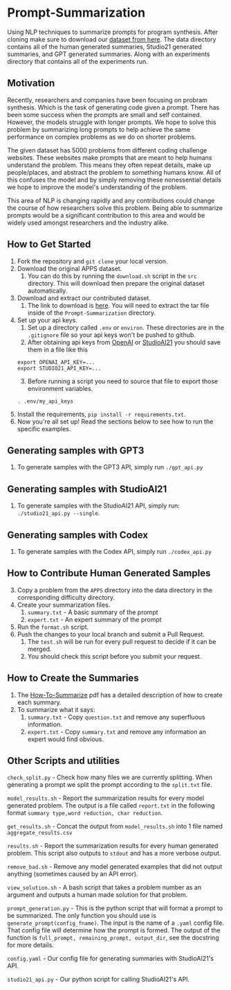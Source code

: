# Prompt-Summarization
Using NLP techniques to summarize prompts for program synthesis. After cloning make sure to download our [dataset from here](https://drive.google.com/file/d/1O7nxqgIJw4Lof3XJdubCUIMlc8tVYImn/view?usp=sharing). The data directory contains all of the human generated summaries, Studio21 generated summaries, and GPT generated summaries. Along with an experiments directory that contains all of the experiments run.

## Motivation
Recently, researchers and companies have been focusing on probram synthesis.
Which is the task of generating code given a prompt. There has been some success when the prompts
are small and self contained. However, the models struggle with longer prompts. We hope to solve this problem by summarizing long prompts to help achieve the same performance on complex problems as we do on shorter problems.

The given dataset has 5000 problems from different coding challenge websites. These websites make prompts that are meant to help humans understand the problem. This means they often repeat details, make up people/places, and abstract the problem to something humans know. All of this confuses the model and by simply removing these nonessential details we hope to improve the model's understanding of the problem.

This area of NLP is changing rapidly and any contributions could change the course of how researchers solve this problem. Being able to summarize prompts would be a significant contribution to this area and would be widely used amongst researchers and the industry alike.

## How to Get Started
1. Fork the repository and `git clone` your local version.
2. Download the original APPS dataset.
    1. You can do this by running the `download.sh` script in the `src` directory. This will download then prepare the original dataset automatically.
3. Download and extract our contributed dataset.
    1. The link to download is [here](https://drive.google.com/file/d/1amSx0M_wExcfVDFjp6Ez4p_VkGouoYl7/view?usp=sharing). You will need to extract the tar file inside of the `Prompt-Summarization` directory.
4. Set up your api keys.
    1. Set up a directory called `.env` or `environ`. These directories are in the `.gitignore` file so your api keys won't be pushed to github.
    2. After obtaining api keys from [OpenAI](https://beta.openai.com/) or [StudioAI21](https://studio.ai21.com/) you should save them in a file like this 
    ```
    export OPENAI_API_KEY=...
    export STUDIO21_API_KEY=...
    ```
    3. Before running a script you need to source that file to export those environment variables.
    ```
    . .env/my_api_keys
    ```
6. Install the requirements, `pip install -r requirements.txt`.
7. Now you're all set up! Read the sections below to see how to run the specific examples.

## Generating samples with GPT3
1. To generate samples with the GPT3 API, simply run `./gpt_api.py`

## Generating samples with StudioAI21
1. To generate samples with the StudioAI21 API, simply run: `./studio21_api.py --single`.

## Generating samples with Codex
1. To generate samples with the Codex API, simply run `./codex_api.py`

## How to Contribute Human Generated Samples
3. Copy a problem from the `APPS` directory into the data directory in the corresponding difficulty directory.
4. Create your summarization files.
    1. `summary.txt` - A basic summary of the prompt
    2. `expert.txt` - An expert summary of the prompt
5. Run the `format.sh` script.
6. Push the changes to your local branch and submit a Pull Request.
    1. The `test.sh` will be run for every pull request to decide if it can be merged.
    2. You should check this script before you submit your request. 

## How to Create the Summaries
1. The [How-To-Summarize](How-To-Summarize.pdf) pdf has a detailed description of how to create each summary.
2. To summarize what it says:
    1. `summary.txt` - Copy `question.txt` and remove any superfluous information.
    2. `expert.txt` - Copy `summary.txt` and remove any information an expert would find obvious.

## Other Scripts and utilities
`check_split.py` - Check how many files we are currently splitting. When generating a prompt we split the prompt according to the `split.txt` file.

`model_results.sh` - Report the summarization results for every model generated problem. The output is a file called `report.txt` in the following format `summary type,word reduction, char reduction`.

`get_results.sh` - Concat the output from `model_results.sh` into 1 file named `aggregate_results.csv`

`results.sh` - Report the summarization results for every human generated problem. This script also outputs to `stdout` and has a more verbose output. 

`remove_bad.sh` - Remove any model generated examples that did not output anything (sometimes caused by an API error).

`view_solution.sh` - A bash script that takes a problem number as an argument and outputs a human made solution for that problem.

`prompt_generation.py` - This is the python script that will format a prompt to be summarized. The only function you should use is `generate_prompt(config_fname)`. The input is the name of a `.yaml` config file.
That config file will determine how the prompt is formed. The output of the function is `full_prompt, remaining_prompt, output_dir`, see the docstring for more details.

`config.yaml` - Our config file for generating summaries with StudioAI21's API.

`studio21_api.py` - Our python script for calling StudioAI21's API.
